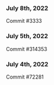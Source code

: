 ### July 8th, 2022

Commit #3333

### July 5th, 2022

Commit #314353


### July 4th, 2022

Commit #72281
